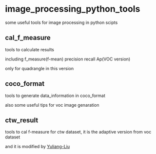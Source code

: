 # image_processing_python_tools

some useful tools for image processing in python scipts

## cal_f_measure
tools to calculate results 

including f_measure(f-mean) precision recall Ap(VOC version)

only for quadrangle in this version

## coco_format
tools to generate data_information in coco_format

also some useful tips for voc image genaration

## ctw_result
tools to cal f-measure for ctw dataset, it is the adaptive version from voc dataset

and it is modified by [Yuliang-Liu](https://github.com/Yuliang-Liu/Curve-Text-Detector/tree/master/tools)

